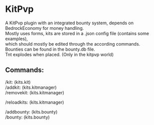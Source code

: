 # KitPvp

A KitPvp plugin with an integrated bounty system, depends on BedrockEconomy for money handling.<br>
Mostly uses forms, kits are stored in a .json config file (contains some examples),<br>
which should mostly be edited through the according commands.<br>
Bounties can be found in the bounty.db file.<br>
Tnt explodes when placed. (Only in the kitpvp world)<br>

## Commands:
/kit: (kits.kit)<br>
/addkit: (kits.kitmanager)<br>
/removekit: (kits.kitmanager)<br>

/reloadkits: (kits.kitmanager)<br>

/addbounty: (kits.bounty)<br>
/bounty: (kits.bounty)<br>